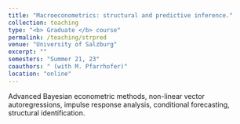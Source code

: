 ```yaml
---
title: "Macroeconometrics: structural and predictive inference."
collection: teaching
type: "<b> Graduate </b> course"
permalink: /teaching/strpred
venue: "University of Salzburg"
excerpt: ""
semesters: "Summer 21, 23"
coauthors: " (with M. Pfarrhofer)"
location: "online"
---
```


Advanced Bayesian econometric methods, non-linear vector autoregressions, impulse response analysis,
conditional forecasting, structural identification.
